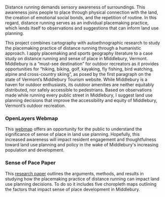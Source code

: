 Distance running demands sensory awareness of surroundings. This awareness joins people to place through physical connection with the land, the creation of emotional social bonds, and the repetition of routine. In this regard, distance running serves as an individual placemaking practice, which lends itself to observations and suggestions that can inform land use planning.  

This project combines cartography with autoethnographic research to study the placemaking practice of distance running through a humanistic approach. I apply placemaking and sports geography literature to a case study on distance running and sense of place in Middlebury, Vermont. Middlebury is a “must-see destination” for outdoor recreators as it provides opportunities for “hiking, biking, golf, kayaking, fly fishing, bird watching, alpine and cross-country skiing”, as posed by the first paragraph on the state of Vermont’s Middlebury Tourism website. While Middlebury is a haven for outdoor enthusiasts, its outdoor amenities are neither equitably distributed, nor safely accessible to pedestrians. Based on observations made while running every public street in Middlebury, I suggest land use planning decisions that improve the accessibility and equity of Middlebury, Vermont’s outdoor recreation.  

### OpenLayers Webmap  
This [webmap](https://Mistaya-Smith.github.io/Map/index.html) offers an opportunity for the public to understand the significance of sense of place in land use planning. Hopefully, this increased awareness will impact resident engagement and thoughtfulness toward land use planning and policy in the wake of Middlebury's increasing population and development.

### Sense of Pace Paper
This [research paper](https://Mistaya-Smith.github.io/Paper/SenseofPacePaper.pdf) outlines the arguments, methods, and results in studying how the placemaking practice of distance running can impact land use planning decisions. To do so it includes five choropleth maps outlining the factors that impact sense of place development in Middlebury. 
